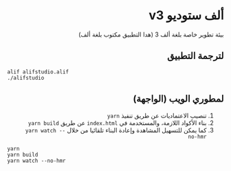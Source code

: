 <div dir="rtl">

# ألف ستوديو v3
بيئة تطوير خاصة بلغة ألف 3 (هدا التطبيق مكتوب بلغة ألف)

## لترجمة التطبيق
</div>

<div dir=ltr>
  
```
alif alifstudio.alif
./alifstudio
```
</div>

<div dir="rtl">
  
## لمطوري الويب (الواجهة)

1. تنصيب الاعتماديات عن طريق تنفيذ `yarn`
2. بناء الأكواد اللازمة، والمستخدمة في <span dir=ltr><code>index.html</code></span> عن طريق `yarn build`
3. كما يمكن للتسهيل المشاهدة وإعادة البناء تلقائيا من خلال `yarn watch --no-hmr`
</div>

<div dir=ltr>
  
```
yarn
yarn build
yarn watch --no-hmr
```
</div>
